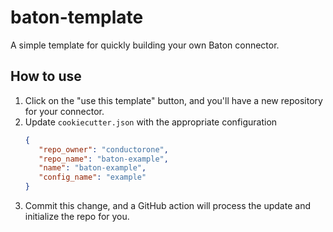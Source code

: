# baton-template
A simple template for quickly building your own Baton connector.

## How to use
1. Click on the "use this template" button, and you'll have a new repository for your connector.
2. Update `cookiecutter.json` with the appropriate configuration
    ```json
    {
       "repo_owner": "conductorone",
       "repo_name": "baton-example",
       "name": "baton-example",
       "config_name": "example"
    }
    ```
3. Commit this change, and a GitHub action will process the update and initialize the repo for you.
